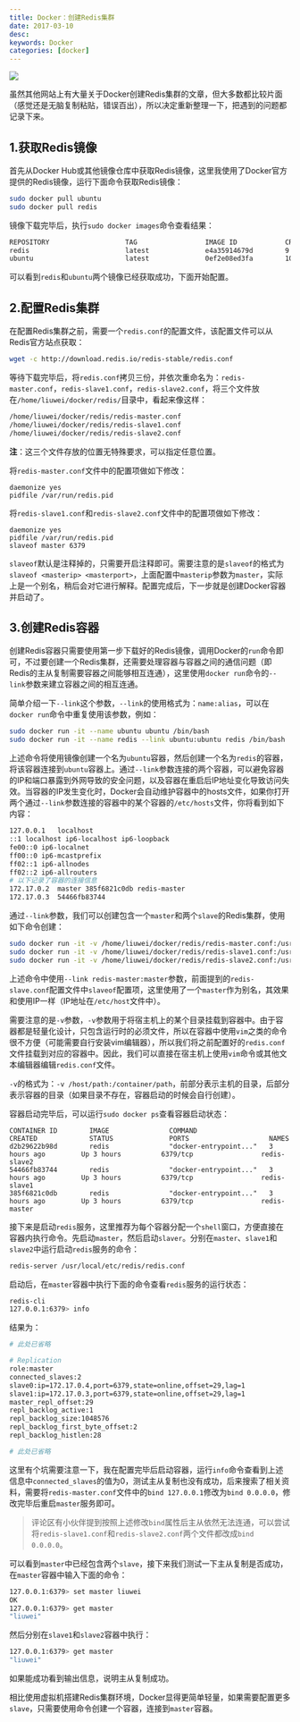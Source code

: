 ```yaml
---
title: Docker：创建Redis集群
date: 2017-03-10
desc:
keywords: Docker
categories: [docker]
---
```


<img src="http://ohwsf74ph.bkt.clouddn.com/image/banner/docker-logo.jpeg">

虽然其他网站上有大量关于Docker创建Redis集群的文章，但大多数都比较片面（感觉还是无脑复制粘贴，错误百出），所以决定重新整理一下，把遇到的问题都记录下来。

<!-- more -->

## 1.获取Redis镜像

首先从Docker Hub或其他镜像仓库中获取Redis镜像，这里我使用了Docker官方提供的Redis镜像，运行下面命令获取Redis镜像：

```bash
sudo docker pull ubuntu
sudo docker pull redis
```

镜像下载完毕后，执行`sudo docker images`命令查看结果：

```bash
REPOSITORY                   TAG                 IMAGE ID            CREATED             SIZE
redis                        latest              e4a35914679d        9 days ago          183 MB
ubuntu                       latest              0ef2e08ed3fa        10 days ago         130 MB
```

可以看到`redis`和`ubuntu`两个镜像已经获取成功，下面开始配置。

## 2.配置Redis集群

在配置Redis集群之前，需要一个`redis.conf`的配置文件，该配置文件可以从Redis官方站点获取：

```bash
wget -c http://download.redis.io/redis-stable/redis.conf
```

等待下载完毕后，将`redis.conf`拷贝三份，并依次重命名为：`redis-master.conf`，`redis-slave1.conf`，`redis-slave2.conf`，将三个文件放在`/home/liuwei/docker/redis/`目录中，看起来像这样：

```bash
/home/liuwei/docker/redis/redis-master.conf
/home/liuwei/docker/redis/redis-slave1.conf
/home/liuwei/docker/redis/redis-slave2.conf
```

**注**：这三个文件存放的位置无特殊要求，可以指定任意位置。

将`redis-master.conf`文件中的配置项做如下修改：

```
daemonize yes
pidfile /var/run/redis.pid
```

将`redis-slave1.conf`和`redis-slave2.conf`文件中的配置项做如下修改：

```
daemonize yes
pidfile /var/run/redis.pid
slaveof master 6379
```

`slaveof`默认是注释掉的，只需要开启注释即可。需要注意的是`slaveof`的格式为`slaveof <masterip> <masterport>`，上面配置中`masterip`参数为`master`，实际上是一个别名，稍后会对它进行解释。配置完成后，下一步就是创建Docker容器并启动了。

## 3.创建Redis容器

创建Redis容器只需要使用第一步下载好的Redis镜像，调用Docker的`run`命令即可，不过要创建一个Redis集群，还需要处理容器与容器之间的通信问题（即Redis的主从复制需要容器之间能够相互连通），这里使用`docker run`命令的`--link`参数来建立容器之间的相互连通。

简单介绍一下`--link`这个参数，`--link`的使用格式为：`name:alias`，可以在`docker run`命令中重复使用该参数，例如：

```bash
sudo docker run -it --name ubuntu ubuntu /bin/bash
sudo docker run -it --name redis --link ubuntu:ubuntu redis /bin/bash
```

上述命令将使用镜像创建一个名为`ubuntu`容器，然后创建一个名为`redis`的容器，将该容器连接到`ubuntu`容器上。通过`--link`参数连接的两个容器，可以避免容器的IP和端口暴露到外网导致的安全问题，以及容器在重启后IP地址变化导致访问失效。当容器的IP发生变化时，Docker会自动维护容器中的hosts文件，如果你打开两个通过`--link`参数连接的容器中的某个容器的`/etc/hosts`文件，你将看到如下内容：

```bash
127.0.0.1	localhost
::1	localhost ip6-localhost ip6-loopback
fe00::0	ip6-localnet
ff00::0	ip6-mcastprefix
ff02::1	ip6-allnodes
ff02::2	ip6-allrouters
# 以下记录了容器的连接信息
172.17.0.2	master 385f6821c0db redis-master
172.17.0.3	54466fb83744
```

通过`--link`参数，我们可以创建包含一个`master`和两个`slave`的Redis集群，使用如下命令创建：

```bash
sudo docker run -it -v /home/liuwei/docker/redis/redis-master.conf:/usr/local/etc/redis/redis.conf --name redis-master redis /bin/bash
sudo docker run -it -v /home/liuwei/docker/redis/redis-slave1.conf:/usr/local/etc/redis/redis.conf --name redis-slave1 --link redis-master:master redis /bin/bash
sudo docker run -it -v /home/liuwei/docker/redis/redis-slave2.conf:/usr/local/etc/redis/redis.conf --name redis-slave2 --link redis-master:master redis /bin/bash
```

上述命令中使用`--link redis-master:master`参数，前面提到的`redis-slave.conf`配置文件中`slaveof`配置项，这里使用了一个`master`作为别名，其效果和使用IP一样（IP地址在`/etc/host`文件中）。

需要注意的是`-v`参数，`-v`参数用于将宿主机上的某个目录挂载到容器中。由于容器都是轻量化设计，只包含运行时的必须文件，所以在容器中使用`vim`之类的命令很不方便（可能需要自行安装vim编辑器），所以我们将之前配置好的`redis.conf`文件挂载到对应的容器中。因此，我们可以直接在宿主机上使用`vim`命令或其他文本编辑器编辑`redis.conf`文件。

`-v`的格式为：`-v /host/path:/container/path`，前部分表示主机的目录，后部分表示容器的目录（如果目录不存在，容器启动的时候会自行创建）。

容器启动完毕后，可以运行`sudo docker ps`查看容器启动状态：

```
CONTAINER ID        IMAGE               COMMAND                  CREATED             STATUS              PORTS                    NAMES
d2b29622b98d        redis               "docker-entrypoint..."   3 hours ago         Up 3 hours          6379/tcp                 redis-slave2
54466fb83744        redis               "docker-entrypoint..."   3 hours ago         Up 3 hours          6379/tcp                 redis-slave1
385f6821c0db        redis               "docker-entrypoint..."   3 hours ago         Up 3 hours          6379/tcp                 redis-master
```

接下来是启动`redis`服务，这里推荐为每个容器分配一个`shell`窗口，方便直接在容器内执行命令。先启动`master`，然后启动`slaver`。分别在`master`、`slave1`和`slave2`中运行启动`redis`服务的命令：

```bash
redis-server /usr/local/etc/redis/redis.conf
```

启动后，在`master`容器中执行下面的命令查看`redis`服务的运行状态：

```bash
redis-cli
127.0.0.1:6379> info
```

结果为：

```bash
# 此处已省略

# Replication
role:master
connected_slaves:2
slave0:ip=172.17.0.4,port=6379,state=online,offset=29,lag=1
slave1:ip=172.17.0.3,port=6379,state=online,offset=29,lag=1
master_repl_offset:29
repl_backlog_active:1
repl_backlog_size:1048576
repl_backlog_first_byte_offset:2
repl_backlog_histlen:28

# 此处已省略
```

这里有个坑需要注意一下，我在配置完毕后启动容器，运行`info`命令查看到上述信息中`connected_slaves`的值为0，测试主从复制也没有成功，后来搜索了相关资料，需要将`redis-master.conf`文件中的`bind 127.0.0.1`修改为`bind 0.0.0.0`，修改完毕后重启`master`服务即可。

> 评论区有小伙伴提到按照上述修改`bind`属性后主从依然无法连通，可以尝试将`redis-slave1.conf`和`redis-slave2.conf`两个文件都改成`bind 0.0.0.0`。


可以看到`master`中已经包含两个`slave`，接下来我们测试一下主从复制是否成功，在`master`容器中输入下面的命令：

```bash
127.0.0.1:6379> set master liuwei
OK
127.0.0.1:6379> get master
"liuwei"
```

然后分别在`slave1`和`slave2`容器中执行：

```bash
127.0.0.1:6379> get master
"liuwei"
```

如果能成功看到输出信息，说明主从复制成功。

相比使用虚拟机搭建Redis集群环境，Docker显得更简单轻量，如果需要配置更多`slave`，只需要使用命令创建一个容器，连接到`master`容器。
